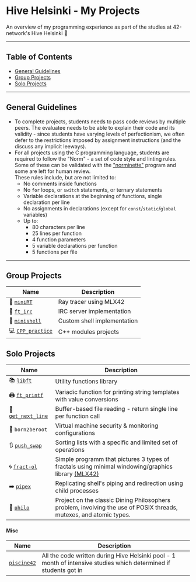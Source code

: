 # Hive Helsinki - My Projects

An overview of my programming experience as part of the studies at 42-network's Hive Helsinki 🐝

---

## Table of Contents

- [General Guidelines](#general-guidelines)
- [Group Projects](#group-projects)
- [Solo Projects](#solo-projects)

---

## General Guidelines

- To complete projects, students needs to pass code reviews by multiple peers. The evaluatee needs to be able to explain their code and its validity - since students have varying levels of perfectionism, we often defer to the restrictions imposed by assignment instructions (and the discuss any implicit leeways).
- For all projects using the C programming language, students are required to follow the "Norm" - a set of code style and linting rules. Some of these can be validated with the ["norminette"](https://github.com/42school/norminette) program and some are left for human review.  
  These rules include, but are not limited to:
  - No comments inside functions
  - No `for` loops, or `switch` statements, or ternary statements
  - Variable declarations at the beginning of functions, single declaration per line
  - No assignments in declarations (except for `const`/`static`/`global` variables)
  - Up to:
    - 80 characters per line
    - 25 lines per function
    - 4 function parameters
    - 5 variable declarations per function
    - 5 functions per file

---

## Group Projects

| Name | Description |
|------|-------------|
| 🌟 [`miniRT`](https://github.com/oliynykmax/Mini-Ray-Tracer) | Ray tracer using MLX42 |
| 💬 [`ft_irc`](https://github.com/oliynykmax/irc_hive) | IRC server implementation |
| 🐚 [`minishell`](https://github.com/oliynykmax/minishell) | Custom shell implementation |
| 💻 [`CPP_practice`](https://github.com/oliynykmax/CPP_practice) | C++ modules projects |

## Solo Projects

| Name | Description |
|------|-------------|
| 📚 [`libft`](./libft/docs/README.md) | Utility functions library |
| 🖨️ [`ft_printf`](./ft_printf/docs/README.md) | Variadic function for printing string templates with value conversions |
| 📏 [`get_next_line`](./get_next_line/README.md) | Buffer-based file reading - return single line per function call |
| 🚫 `born2beroot` | Virtual machine security & monitoring configurations |
| 🔃 [`push_swap`](./push_swap/docs/README.md) | Sorting lists with a specific and limited set of operations |
| 🌀 [`fract-ol`](./fract-ol/README.md) | Simple programm that pictures 3 types of fractals using minimal windowing/graphics library [(MLX42)](https://github.com/codam-coding-college/MLX42) |
| ➡️ [`pipex`](./pipex/README.md) | Replicating shell's piping and redirection using child processes |
| 🧠 [`philo`](./philo/docs/README.md) | Project on the classic Dining Philosophers problem, involving the use of POSIX threads, mutexes, and atomic types. |

#### Misc

| Name | Description |
|------|-------------|
| [`piscine42`](./piscine42/) | All the code written during Hive Helsinki pool - 1 month of intensive studies which determined if students got in |
